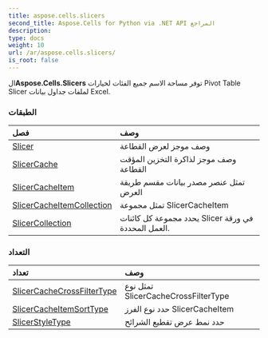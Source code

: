 ```yaml
---
title: aspose.cells.slicers
second_title: Aspose.Cells for Python via .NET API المراجع
description:
type: docs
weight: 10
url: /ar/aspose.cells.slicers/
is_root: false
---
```

 ال**Aspose.Cells.Slicers** توفر مساحة الاسم جميع الفئات لخيارات Pivot Table Slicer لملفات جداول بيانات Excel.

###  الطبقات
| فصل| وصف|
| :- | :- |
| [Slicer](/cells/python-net/ar/aspose.cells.slicers/slicer) | وصف موجز لعرض القطاعة|
| [SlicerCache](/cells/python-net/ar/aspose.cells.slicers/slicercache) | وصف موجز لذاكرة التخزين المؤقت القطاعة|
| [SlicerCacheItem](/cells/python-net/ar/aspose.cells.slicers/slicercacheitem) | تمثل عنصر مصدر بيانات مقسم طريقة العرض|
| [SlicerCacheItemCollection](/cells/python-net/ar/aspose.cells.slicers/slicercacheitemcollection) | تمثل مجموعة SlicerCacheItem|
| [SlicerCollection](/cells/python-net/ar/aspose.cells.slicers/slicercollection) | يحدد مجموعة كل كائنات Slicer في ورقة العمل المحددة.|


###  التعداد
|تعداد| وصف|
| :- | :- |
| [SlicerCacheCrossFilterType](/cells/python-net/ar/aspose.cells.slicers/slicercachecrossfiltertype) | تمثل نوع SlicerCacheCrossFilterType|
| [SlicerCacheItemSortType](/cells/python-net/ar/aspose.cells.slicers/slicercacheitemsorttype) | حدد نوع الفرز SlicerCacheItem|
| [SlicerStyleType](/cells/python-net/ar/aspose.cells.slicers/slicerstyletype) | حدد نمط عرض تقطيع الشرائح|


